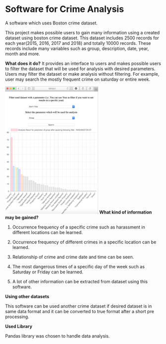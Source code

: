 # Software for Crime Analysis
A software which uses Boston crime dataset.

This project makes possible users to gain many information using a created dataset using boston crime dataset. 
This dataset includes 2500 records for each year(2015, 2016, 2017 and 2018) and totally 10000 records. 
These records include many variables such as group, description, date, year, month and more.

<b>What does it do?</b>
It provides an interface to users and makes possible users to filter the dataset that will be used for analysis with desired parameters.
Users may filter the dataset or make analysis without filtering. For example, user may search the mostly frequent crime on saturday or entire week.

<img src="https://github.com/nburak/Software-for-Crime-Analysis/blob/master/screenshot.png?raw=true" width="300px" height="auto"></img>
<b>What kind of information may be gained?</b>

1) Occurrence frequency of a specific crime such as harassment in different locations can be learned.

2) Occurrence frequency of different crimes in a specific location can be learned.

3) Relationship of crime and crime date and time can be seen.

4) The most dangerous times of a specific day of the week such as Saturday or Friday can be learned.

5) A lot of other information can be extracted from dataset using this software.

<b>Using other datasets</b>

This software can be used another crime dataset if desired dataset is in same data format 
and it can be converted to true format after a short pre processing. 

<b>Used Library</b>

Pandas library was chosen to handle data analysis.
